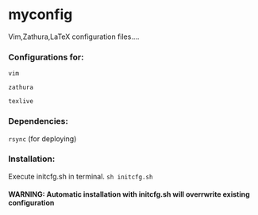 # myconfig
Vim,Zathura,LaTeX configuration files....

### Configurations for:
`vim`

`zathura`

`texlive`

### Dependencies:
`rsync` (for deploying)

### Installation:
Execute initcfg.sh in terminal.
`sh initcfg.sh`

#### WARNING: Automatic installation with initcfg.sh will overrwrite existing configuration
